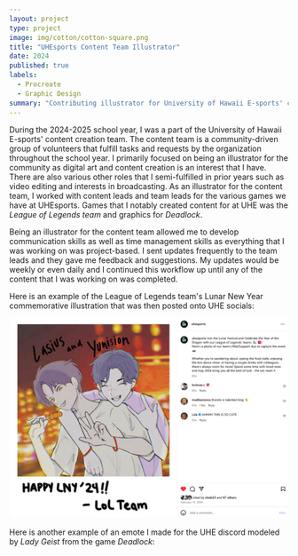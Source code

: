 ```yaml
---
layout: project
type: project
image: img/cotton/cotton-square.png
title: "UHEsports Content Team Illustrator"
date: 2024
published: true
labels:
  - Procreate
  - Graphic Design
summary: "Contributing illustrator for University of Hawaii E-sports' content team."
---
```


During the 2024-2025 school year, I was a part of the University of Hawaii E-sports' content creation team. The content team is a community-driven group of volunteers that fulfill tasks and requests by the organization throughout the school year. I primarily focused on being an illustrator for the community as digital art and content creation is an interest that I have. There are also various other roles that I semi-fulfilled in prior years such as video editing and interests in broadcasting. As an illustrator for the content team, I worked with content leads and team leads for the various games we have at UHEsports. Games that I notably created content for at UHE was the *League of Legends team* and graphics for *Deadlock*.

Being an illustrator for the content team allowed me to develop communication skills as well as time management skills as everything that I was working on was project-based. I sent updates frequently to the team leads and they gave me feedback and suggestions. My updates would be weekly or even daily and I continued this workflow up until any of the content that I was working on was completed.

Here is an example of the League of Legends team's Lunar New Year commemorative illustration that was then posted onto UHE socials:

<img class="img-fluid" src="../img/uhelnyillustration.png">

Here is another example of an emote I made for the UHE discord modeled by *Lady Geist* from the game *Deadlock*:
